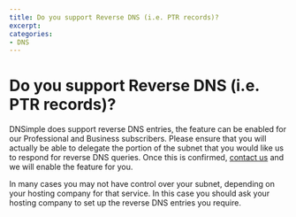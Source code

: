 ```yaml
---
title: Do you support Reverse DNS (i.e. PTR records)?
excerpt: 
categories:
- DNS
---
```


# Do you support Reverse DNS (i.e. PTR records)?

DNSimple does support reverse DNS entries, the feature can be enabled for our Professional and Business subscribers. Please ensure that you will actually be able to delegate the portion of the subnet that you would like us to respond for reverse DNS queries. Once this is confirmed, [contact us](https://dnsimple.com/contact) and we will enable the feature for you.

In many cases you may not have control over your subnet, depending on your hosting company for that service. In this case you should ask your hosting company to set up the reverse DNS entries you require.
